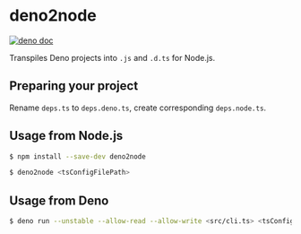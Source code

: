 # deno2node

<a href="https://doc.deno.land/https/raw.githubusercontent.com/wojpawlik/deno2node/main/src/mod.ts"><img src="https://doc.deno.land/badge.svg" alt="deno doc"></a>

Transpiles Deno projects into `.js` and `.d.ts` for Node.js.

## Preparing your project

Rename `deps.ts` to `deps.deno.ts`, create corresponding `deps.node.ts`.

## Usage from Node.js

```sh
$ npm install --save-dev deno2node
```

```sh
$ deno2node <tsConfigFilePath>
```

## Usage from Deno

```sh
$ deno run --unstable --allow-read --allow-write <src/cli.ts> <tsConfigFilePath>
```
